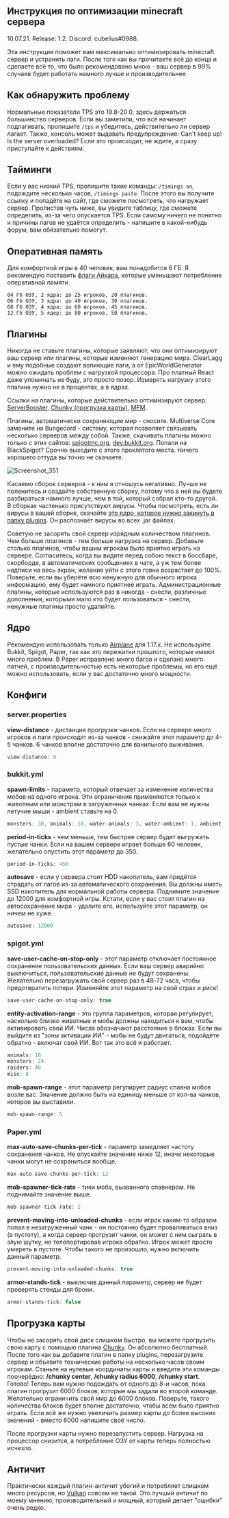 ## Инструкция по оптимизации minecraft сервера
10.07.21. Release: 1.2. Discord: cubelius#0988.

Эта инструкция поможет вам максимально оптимизировать minecraft сервер и устранить лаги. После того как вы прочитаете всё до конца и сделаете всё то, что было рекомендовано мною - ваш сервер в 99% случаев будет работать намного лучше и производительнее.

## Как обнаружить проблему
Нормальные показатели TPS это 19.8-20.0, здесь держаться большинство серверов. Если вы заметили, что всё начинает подлагивать, пропишите ```/tps``` и убедитесь, действительно ли сервер лагает. Также, консоль может выдавать предупреждение: Can't keep up! Is the server overloaded? Если это происходит, не ждите, а сразу приступайте к действиям.

## Тайминги
Если у вас низкий TPS, пропишите такие команды: ```/timings on```, подождите несколько часов, ```/timings paste```. После этого вы получите ссылку и попадёте на сайт, где сможете посмотреть, что нагружает сервер. Пролистав чуть ниже, вы увидите таблицу, где сможете определить, из-за чего опускается TPS. Если самому ничего не понятно и причины лагов не удаётся определить - напишите в какой-нибудь форум, вам обязательно помогут.

## Оперативная память

Для комфортной игры в 40 человек, вам понадобится 6 ГБ. Я рекомендую поставить [флаги Айкара](https://aikar.co/2018/07/02/tuning-the-jvm-g1gc-garbage-collector-flags-for-minecraft/), которые уменьшают потребление оперативной памяти.

```
04 Гб ОЗУ, 2 ядра: до 25 игроков, 20 плагинов.
06 Гб ОЗУ, 3 ядра: до 40 игроков, 30 плагинов.
08 Гб ОЗУ, 4 ядра: до 60 игроков, 45 плагинов.
12 Гб ОЗУ, 5 ядер: до 80 игроков, 50 плагинов.
```

## Плагины

Никогда не ставьте плагины, которые заявляют, что они оптимизируют ваш сервер или плагины, которые изменяют генерацию мира. ClearLagg и ему подобные создают вопиющие лаги, а от EpicWorldGenerator можно ожидать проблем с нагрузкой процессора. Про платный React даже упоминать не буду, это просто позор. Измерять нагрузку этого плагина нужно не в процентах, а в ядрах.

Ссылки на плагины, которые действительно оптимизируют сервер: [ServerBooster](https://www.spigotmc.org/resources/%E2%9C%85must-have%E2%9C%85-serverbooster-%E2%9A%A1optimize-your-server-anti-lag-fps-boost-multilanguage%E2%9A%A1.72184/), [Chunky (прогрузка карты)](https://www.spigotmc.org/resources/chunky.81534/), [MFM](https://www.spigotmc.org/resources/mob-farm-manager-supports-1-7-10-up-to-1-17-hopper-support.15127/).

Плагины, автоматически сохраняющие мир - сносите. Multiverse Core замените на Bungecord - систему, которая позволяет связывать несколько серверов между собой. Также, скачивать плагины можно только с этих сайтов: [spigotmc.org](https://www.spigotmc.org/), [dev.bukkit.org](https://dev.bukkit.org/). Попали на BlackSpigot? Срочно выходите с этого проклятого места. Ничего хорошего оттуда вы точно не скачаете.

![Screenshot_351](https://user-images.githubusercontent.com/74359983/123166286-eac96600-d47d-11eb-99a3-0ee7f00e96f2.png)

Касаемо сборок серверов - к ним я отношусь негативно. Лучше не поленитесь и создайте собственную сборку, потому что в ней вы будете разбираться намного лучше, чем в той, который собрал кто-то другой. В сборках частенько присутствуют вирусы. Чтобы посмотреть, есть ли вирусы в вашей сборке, скачайте [это ядро, которое нужно закинуть в папку plugins](https://www.spigotmc.org/resources/spigot-anti-malware-detects-over-300-malicious-plugins.64982/). Он распознаёт вирусы во всех .jar файлах. 

Советую не засорять свой сервер изрядным количеством плагинов. Чем больше плагинов - тем больше нагрузка на сервер. Добавьте столько плагинов, чтобы вашим игрокам было приятно играть на сервере. Согласитесь, когда вы видите перед собою текст в боссбаре, скорборде, в автоматических сообщениях в чате, а уж тем более надписи на весь экран, желание уйти с этого говна возрастает до 100%. Поверьте, если вы уберёте всю ненужную для обычного игрока информацию, ему будет намного приятнее играть. Администрационные плагины, которые используются раз в никогда - снести, различные дополнения, которыми мало кто будет пользоваться - снести, ненужные плагины просто удаляйте.

## Ядро
Рекомендую использовать только [Airplane](https://github.com/TECHNOVE/Airplane) для 1.17.х. Не используйте Bukkit, Spigot, Paper, так как это пережитки прошлого, которые имеют много проблем. В Paper исправлено много багов и сделано много патчей, с производительностью есть некоторые проблемы, но его ещё можно использовать, если у вас достаточно много мощности.

## Конфиги

### server.properties

**view-distance** - дистанция прогрузки чанков. Если на сервере много игроков и лаги происходят из-за чанков - снижайте этот параметр до 4-5 чанков. 6 чанков вполне достаточно для ванильного выживания.

````java
view-distance: 6
````

### bukkit.yml
**spawn-limits** - параметр, который отвечает за изменение количества мобов на одного игрока. Эти ограничения применяются только к животным или монстрам в загруженных чанках. Если вам не нужны летучие мыши - ambient ставьте на 0.

````java
monsters: 30, animals: 10, water-animals: 3, water-ambient: 1, ambient: 1
````

**period-in-ticks** - чем меньше, тем быстрее сервер будет выгружать пустые чанки. Если на вашем сервере играет больше 60 человек, желательно опустить этот параметр до 350.

````java
period-in-ticks: 450
````

**autosave** - если у сервера стоит HDD накопитель, вам придётся страдать от лагов из-за автоматического сохранения. Вы должны иметь SSD накопитель для нормальной работы сервера. Поднимите значение до 12000 для комфортной игры. Кстати, если у вас стоит плагин на автосохранение мира - удалите его, используйте этот параметр, он ничем не хуже.

````java
autosave: 12000
````

### spigot.yml
**save-user-cache-on-stop-only** - этот параметр отключает постоянное сохранение пользовательских данных. Если ваш сервер аварийно выключиться, пользовательские данные не будут сохранены. Желательно перезагружать свой сервер раз в 48-72 часа, чтобы предотвратить потери. Изменяйте этот параметр на свой страх и риск!

````java
save-user-cache-on-stop-only: true
````

**entity-activation-range** - это группа параметров, которая регулирует, насколько близко животные и мобы должны находиться к вам, чтобы активировать свой ИИ. Числа обозначают расстояние в блоках. Если вы выйдите из "зоны активации ИИ" - мобы не будут двигаться, подойдёте обратно - включат свой ИИ. Вот так это всё и работает.

````java
animals: 16
monsters: 24
raiders: 48
misc: 8
````

**mob-spawn-range** - этот параметр регулирует радиус спавна мобов возле вас. Значение должно быть на единицу меньше от кол-ва чанков, которое вы выставили.

````java
mob-spawn-range: 5
````

### Paper.yml

**max-auto-save-chunks-per-tick** - параметр замедляет частоту сохранения чанков. Не опускайте значение ниже 12, иначе некоторые чанки могут не сохраниться вообще.

````java
max-auto-save-chunks-per-tick: 12
````

**mob-spawner-tick-rate** - тики моба, вызванного спавнером. Не поднимайте значение выше.

````java
mob-spawner-tick-rate: 2
````

**prevent-moving-into-unloaded-chunks** - если игрок каким-то образом попал в незагруженный чанк - он постоянно будет проваливаться вниз (в пустоту), а когда сервер прогрузит чанки, он может с ним сыграть в злую шутку, не телепортировав игрока обратно. Игрок может просто умереть в пустоте. Чтобы такого не произошло, нужно включить данный параметр.

````java
prevent-moving-into-unloaded-chunks: true
````

**armor-stands-tick** - выключив данный параметр, сервер не будет проверять стенды для брони.

````java
armor-stands-tick: false
````

## Прогрузка карты

Чтобы не засорять свой диск слишком быстро, вы можете прогрузить свою карту с помощью плагина [Chunky](https://www.spigotmc.org/resources/chunky.81534/). Он абсолютно бесплатный. После того как вы добавите плагин в папку plugins, перезагрузите сервер и объявите технические работы на несколько часов своим игрокам. Станьте на нулевые координаты карты и введите эти команды поочерёдно: **/chunky center**, **/chunky radius 6000**, **/chunky start**. Готово! Теперь вам нужно подождать от одного до 8-и часов, пока плагин прогрузит 6000 блоков, которые мы задали во второй команде. Желательно ограничить свой мир до 6000 блоков. Поверьте, такого количества блоков будет вполне достаточно, чтобы всем было приятно играть. Если всё же нужно увеличить размер карты до более высоких значений - вместо 6000 напишите своё число.

После прогрузки карты нужно перезапустить сервер. Нагрузка на процессор снизится, а потребление ОЗУ от карты теперь полностью исчезло.

## Античит

Практически каждый плагин-античит убогий и потребляет слишком много ресурсов, но [Vulkan](https://www.spigotmc.org/resources/vulcan-advanced-cheat-detection-1-7-1-16-5.83626/) совсем не такой. Это лучший античит по моему мнению, производительный и мощный, который делает "ошибки" очень редко.







